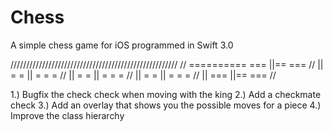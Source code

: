 # Chess
A simple chess game for iOS programmed in Swift 3.0


/////////////////////////////////////////////////////
// ==========    ===      ||==         ===
//     ||      =     =    ||   =     =     =
//     ||     =       =   ||    =   =       =
//     ||      =     =    ||   =     =     =
//     ||        ===      ||==         ===
//

1.) Bugfix the check check when moving with the king
2.) Add a checkmate check
3.) Add an overlay that shows you the possible moves for a piece
4.) Improve the class hierarchy
